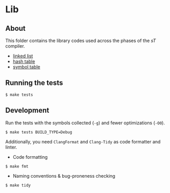 # Lib

## About

This folder contains the library codes used across the phases of the _sT_ compiler.

- [linked list](include/list.h)
- [hash table](include/hashtab.h)
- [symbol table](include/symtab.h)

## Running the tests

```
$ make tests
```

## Development

Run the tests with the symbols collected (`-g`) and fewer optimizations (`-O0`).

```
$ make tests BUILD_TYPE=Debug
```

Additionally, you need `ClangFormat` and `Clang-Tidy` as code formatter and linter.

- Code formatting

```
$ make fmt
```

- Naming conventions & bug-proneness checking

```
$ make tidy
```
